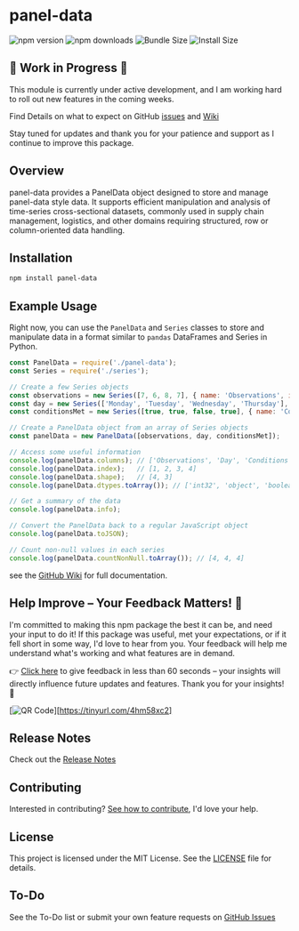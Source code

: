 # panel-data

![npm version](https://img.shields.io/npm/v/panel-data.svg)
![npm downloads](https://img.shields.io/npm/dt/panel-data.svg)
![Bundle Size](https://img.shields.io/bundlephobia/min/panel-data.svg)
![Install Size](https://packagephobia.com/badge?p=panel-data)

## 🚧 Work in Progress 🚧
This module is currently under active development, and I am working hard to roll out new features in the coming weeks.

Find Details on what to expect on GitHub [issues](https://github.com/adam-ballinger/panel-data/issues) and [Wiki](https://github.com/adam-ballinger/panel-data/wiki)

Stay tuned for updates and thank you for your patience and support as I continue to improve this package.

## Overview
panel-data provides a PanelData object designed to store and manage panel-data style data. It supports efficient manipulation and analysis of time-series cross-sectional datasets, commonly used in supply chain management, logistics, and other domains requiring structured, row or column-oriented data handling.

## Installation
```bash
npm install panel-data
```

## Example Usage

Right now, you can use the `PanelData` and `Series` classes to store and manipulate data in a format similar to `pandas` DataFrames and Series in Python.

```javascript
const PanelData = require('./panel-data');
const Series = require('./series');

// Create a few Series objects
const observations = new Series([7, 6, 8, 7], { name: 'Observations', index: [1, 2, 3, 4] });
const day = new Series(['Monday', 'Tuesday', 'Wednesday', 'Thursday'], { name: 'Day', index: [1, 2, 3, 4] });
const conditionsMet = new Series([true, true, false, true], { name: 'Conditions Met', index: [1, 2, 3, 4] });

// Create a PanelData object from an array of Series objects
const panelData = new PanelData([observations, day, conditionsMet]);

// Access some useful information
console.log(panelData.columns); // ['Observations', 'Day', 'Conditions Met']
console.log(panelData.index);   // [1, 2, 3, 4]
console.log(panelData.shape);   // [4, 3]
console.log(panelData.dtypes.toArray()); // ['int32', 'object', 'boolean']

// Get a summary of the data
console.log(panelData.info);

// Convert the PanelData back to a regular JavaScript object
console.log(panelData.toJSON);

// Count non-null values in each series
console.log(panelData.countNonNull.toArray()); // [4, 4, 4]
```

see the [GitHub Wiki](https://github.com/adam-ballinger/panel-data/wiki) for full documentation.

## Help Improve – Your Feedback Matters! 🚀
I'm committed to making this npm package the best it can be, and need your input to do it! If this package was useful, met your expectations, or if it fell short in some way, I'd love to hear from you. Your feedback will help me understand what's working and what features are in demand.

👉 [Click here](https://tinyurl.com/4hm58xc2) to give feedback in less than 60 seconds – your insights will directly influence future updates and features. Thank you for your insights! 🙌

[![QR Code](https://api.qrserver.com/v1/create-qr-code/?size=150x150&data=tinyurl.com/4hm58xc2&margin=10)][https://tinyurl.com/4hm58xc2]

## Release Notes
Check out the [Release Notes](https://github.com/adam-ballinger/panel-data/releases)

## Contributing
Interested in contributing? [See how to contribute](https://github.com/adam-ballinger/panel-data/wiki/Developer-Guide), I'd love your help.

## License
This project is licensed under the MIT License. See the [LICENSE](LICENSE) file for details.

## To-Do
See the To-Do list or submit your own feature requests on [GitHub Issues](https://github.com/adam-ballinger/panel-data/issues)


